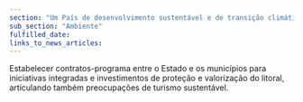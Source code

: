 ```yaml
---
section: "Um País de desenvolvimento sustentável e de transição climática"
sub_section: "Ambiente"
fulfilled_date:
links_to_news_articles:
---
```


Estabelecer contratos-programa entre o Estado e os municípios para iniciativas integradas e investimentos de proteção e valorização do litoral, articulando também preocupações de turismo sustentável.